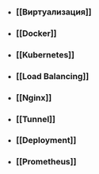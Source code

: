 - ### [[Виртуализация]]
- ### [[Docker]]
- ### [[Kubernetes]]
- ### [[Load Balancing]]
- ### [[Nginx]]
- ### [[Tunnel]]
- ### [[Deployment]]
- ### [[Prometheus]]